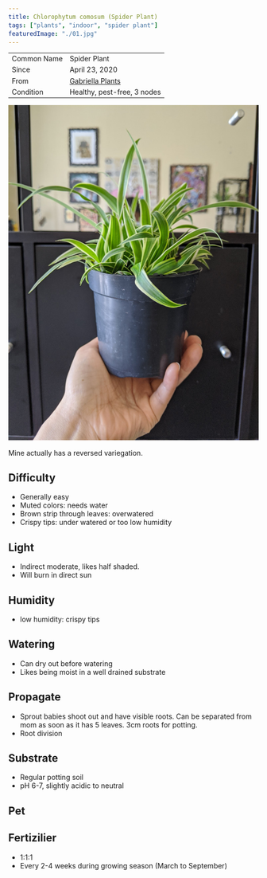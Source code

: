 ```yaml
---
title: Chlorophytum comosum (Spider Plant)
tags: ["plants", "indoor", "spider plant"]
featuredImage: "./01.jpg"
---
```


|             |                                                      |
| ----------- | ---------------------------------------------------- |
| Common Name | Spider Plant                                         |
| Since       | April 23, 2020                                       |
| From        | [Gabriella Plants](https://www.gabriellaplants.com/) |
| Condition   | Healthy, pest-free, 3 nodes                          |

![Spider Plant](./01.jpg)

Mine actually has a reversed variegation.

## Difficulty

- Generally easy
- Muted colors: needs water
- Brown strip through leaves: overwatered
- Crispy tips: under watered or too low humidity

## Light

- Indirect moderate, likes half shaded.
- Will burn in direct sun

## Humidity

- low humidity: crispy tips

## Watering

- Can dry out before watering
- Likes being moist in a well drained substrate

## Propagate

- Sprout babies shoot out and have visible roots. Can be separated from mom as soon as it has 5 leaves. 3cm roots for potting.
- Root division

## Substrate

- Regular potting soil
- pH 6-7, slightly acidic to neutral

## Pet

## Fertizilier

- 1:1:1
- Every 2-4 weeks during growing season (March to September)
